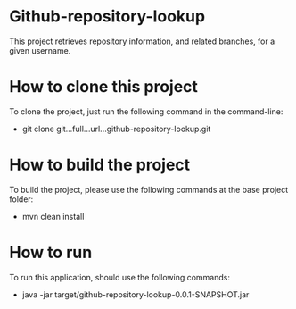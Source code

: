 
# Github-repository-lookup

This project retrieves repository information, and related branches, for a given username.

# How to clone this project

To clone the project, just run the following command in the command-line:
- git clone git...full...url...github-repository-lookup.git

# How to build the project

To build the project, please use the following commands at the base project folder:
- mvn clean install

# How to run

To run this application, should use the following commands:
- java -jar target/github-repository-lookup-0.0.1-SNAPSHOT.jar